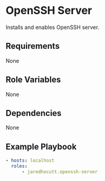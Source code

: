 # OpenSSH Server

Installs and enables OpenSSH server.

## Requirements

None

## Role Variables

None

## Dependencies

None

## Example Playbook

```yaml
- hosts: localhost
  roles:
      - jaredhocutt.openssh-server
```
